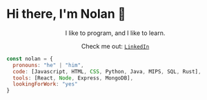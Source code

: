 # Hi there, I'm Nolan 👋

<div align="center" width="50">
  I like to program, and I like to learn.
  
  Check me out: [`LinkedIn`](https://www.linkedin.com/in/nolanflinchum/)
</div>

```javascript
const nolan = {
  pronouns: "he" | "him",
  code: [Javascript, HTML, CSS, Python, Java, MIPS, SQL, Rust],
  tools: [React, Node, Express, MongoDB],
  lookingForWork: "yes"
}
```
